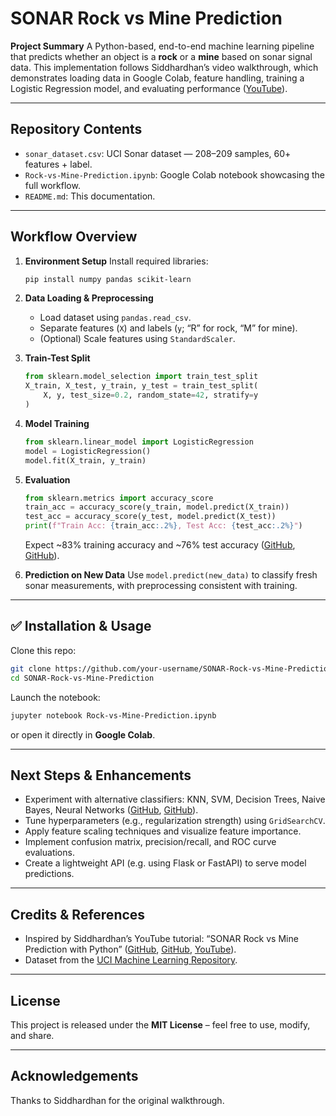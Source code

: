 # SONAR Rock vs Mine Prediction 

**Project Summary**
A Python-based, end-to-end machine learning pipeline that predicts whether an object is a **rock** or a **mine** based on sonar signal data. This implementation follows Siddhardhan’s video walkthrough, which demonstrates loading data in Google Colab, feature handling, training a Logistic Regression model, and evaluating performance ([YouTube][1]).

---

##  Repository Contents

* `sonar_dataset.csv`: UCI Sonar dataset — 208–209 samples, 60+ features + label.
* `Rock-vs-Mine-Prediction.ipynb`: Google Colab notebook showcasing the full workflow.
* `README.md`: This documentation.

---

##  Workflow Overview

1. **Environment Setup**
   Install required libraries:

   ```bash
   pip install numpy pandas scikit-learn
   ```

2. **Data Loading & Preprocessing**

   * Load dataset using `pandas.read_csv`.
   * Separate features (`X`) and labels (`y`; “R” for rock, “M” for mine).
   * (Optional) Scale features using `StandardScaler`.

3. **Train-Test Split**

   ```python
   from sklearn.model_selection import train_test_split
   X_train, X_test, y_train, y_test = train_test_split(
       X, y, test_size=0.2, random_state=42, stratify=y
   )
   ```

4. **Model Training**

   ```python
   from sklearn.linear_model import LogisticRegression
   model = LogisticRegression()
   model.fit(X_train, y_train)
   ```

5. **Evaluation**

   ```python
   from sklearn.metrics import accuracy_score
   train_acc = accuracy_score(y_train, model.predict(X_train))
   test_acc = accuracy_score(y_test, model.predict(X_test))
   print(f"Train Acc: {train_acc:.2%}, Test Acc: {test_acc:.2%}")
   ```

   Expect \~83% training accuracy and \~76% test accuracy ([GitHub][2], [GitHub][3]).

6. **Prediction on New Data**
   Use `model.predict(new_data)` to classify fresh sonar measurements, with preprocessing consistent with training.

---

## ✅ Installation & Usage

Clone this repo:

```bash
git clone https://github.com/your-username/SONAR-Rock-vs-Mine-Prediction.git
cd SONAR-Rock-vs-Mine-Prediction
```

Launch the notebook:

```bash
jupyter notebook Rock-vs-Mine-Prediction.ipynb
```

or open it directly in **Google Colab**.

---

##  Next Steps & Enhancements

* Experiment with alternative classifiers: KNN, SVM, Decision Trees, Naive Bayes, Neural Networks ([GitHub][4], [GitHub][2]).
* Tune hyperparameters (e.g., regularization strength) using `GridSearchCV`.
* Apply feature scaling techniques and visualize feature importance.
* Implement confusion matrix, precision/recall, and ROC curve evaluations.
* Create a lightweight API (e.g. using Flask or FastAPI) to serve model predictions.

---

##  Credits & References

* Inspired by Siddhardhan’s YouTube tutorial: “SONAR Rock vs Mine Prediction with Python” ([GitHub][4], [GitHub][3], [YouTube][1]).
* Dataset from the [UCI Machine Learning Repository](https://archive.ics.uci.edu/ml/datasets/Connectionist+Bench+%28Sonar%2C+Mines+vs.+Rocks%29).

---

##  License

This project is released under the **MIT License** – feel free to use, modify, and share.

---

## Acknowledgements

Thanks to Siddhardhan for the original walkthrough.

[1]: https://www.youtube.com/watch?v=fiz1ORTBGpY&utm_source=chatgpt.com "Project 1 : SONAR Rock vs Mine Prediction with Python - YouTube"
[2]: https://github.com/anoopalexz/Rock-vs.-Mine-Prediction-using-Sonar-Data-in-Python?utm_source=chatgpt.com "Rock-vs.-Mine-Prediction-using-Sonar-Data-in-Python - GitHub"
[3]: https://github.com/codersb04/rock-vs-mine-prediction?utm_source=chatgpt.com "GitHub - codersb04/rock-vs-mine-prediction"
[4]: https://github.com/r1ya-r0y/SONAR-Rock-vs-Mine-Prediction?utm_source=chatgpt.com "r1ya-r0y/SONAR-Rock-vs-Mine-Prediction - GitHub"
[5]: https://github.com/Monolina812/Rock-vs-Mine-Prediction?utm_source=chatgpt.com "GitHub - Monolina812/Rock-vs-Mine-Prediction"
